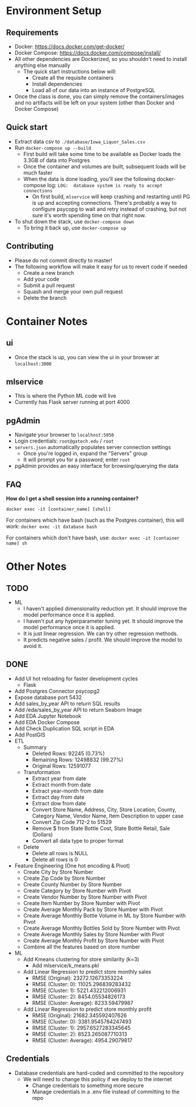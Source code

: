 # Environment Setup
## Requirements
- Docker: https://docs.docker.com/get-docker/
- Docker Compose: https://docs.docker.com/compose/install/
- All other dependencies are Dockerized, so you shouldn't need to install anything else manually
  - The quick start instructions below will:
    - Create all the requisite containers
    - Install dependencies
    - Load all of our data into an instance of PostgreSQL
- Once the class is done, you can simply remove the containers/images and no artifacts will be left on your system (other than Docker and Docker Compose)

## Quick start
- Extract data csv to `./database/Iowa_Liquor_Sales.csv`
- Run `docker-compose up --build`
  - First build will take some time to be available as Docker loads the 3.3GB of data into Postgres
  - Once the container and volumes are built, subsequent loads will be much faster
  - When the data is done loading, you'll see the following docker-compose log: `LOG:  database system is ready to accept connections`
    - On first build, `mlservice` will keep crashing and restarting until PG is up and accepting connections. There's probably a way to configure psycopg to wait and retry instead of crashing, but not sure it's worth spending time on that right now.
- To shut down the stack, use `docker-compose down`
  - To bring it back up, use `docker-compose up`

## Contributing
- Please do not commit directly to master!
- The following workflow will make it easy for us to revert code if needed
  - Create a new branch
  - Add your code
  - Submit a pull request
  - Squash and merge your own pull request
  - Delete the branch

# Container Notes

## ui
- Once the stack is up, you can view the ui in your browser at `localhost:3000`

## mlservice
- This is where the Python ML code will live
- Currently has Flask server running at port 4000

## pgAdmin
- Navigate your browser to `localhost:5050`
- Login credentials: `root@gatech.edu` / `root`
- `servers.json` automatically populates server connection settings
  - Once you're logged in, expand the "Servers" group
  - It will prompt you for a password; enter `root`
- pgAdmin provides an easy interface for browsing/querying the data

## FAQ

**How do I get a shell session into a running container?**

`docker exec -it [container_name] [shell]`

For containers which have bash (such as the Postgres container), this will work:
`docker exec -it database bash`

For containers which don't have bash, use:
`docker exec -it [container name] sh`

# Other Notes

## TODO
- ML
  - I haven't applied dimensionality reduction yet. It should improve the model performance once it is applied.
  - I haven't put any hyperparameter tuning yet.  It should improve the model performance once it is applied.
  - It is just linear regression. We can try other regression methods.
  - It predicts negative sales / profit. We should improve the model to avoid it.

## DONE
- Add UI hot reloading for faster development cycles
  - Flask
- Add Postgres Connector psycopg2
- Expose database port 5432
- Add sales_by_year API to return SQL results
- Add /eda/sales_by_year API to return Seaborn Image
- Add EDA Jupyter Notebook
- Add EDA Docker Compose
- Add Check Duplication SQL script in EDA
- Add PostGIS
- ETL
  - Summary
    - Deleted Rows: 92245 (0.73%)
    - Remaining Rows: 12498832 (99.27%)
    - Original Rows: 12591077
  - Transformation
    - Extract year from date
    - Extract month from date
    - Extract year-month from date
    - Extract day from date
    - Extract dow from date
    - Convert Store Name, Address, City, Store Location, County, Category Name, Vendor Name, Item Description to upper case
    - Convert Zip Code 712-2 to 51529
    - Remove $ from State Bottle Cost, State Bottle Retail, Sale (Dollars)
    - Convert all data type to proper format
  - Delete
    - Delete all rows is NULL
    - Delete all rows is 0
- Feature Engineering (One hot encoding & Pivot)
  - Create City by Store Number
  - Create Zip Code by Store Number
  - Create County Number by Store Number
  - Create Category by Store Number with Pivot
  - Create Vendor Number by Store Number with Pivot
  - Create Item Number by Store Number with Pivot
  - Create Average Monthly Pack by Store Number with Pivot
  - Create Average Monthly Bottle Volume in ML by Store Number with Pivot
  - Create Average Monthly Bottles Sold by Store Number with Pivot
  - Create Average Monthly Sales by Store Number with Pivot
  - Create Average Monthly Profit by Store Number with Pivot
  - Combine all the features based on store number
- ML
  - Add Kmeans clustering for store similarity (k=3)
    - Add mlservice/k_means.pkl
  - Add Linear Regression to predict store monthly sales
    - RMSE (Original): 23272.12673353224
    - RMSE (Cluster: 0): 11025.296839283432
    - RMSE (Cluster: 1): 5221.432212006931
    - RMSE (Cluster: 2): 8454.05534826173
    - RMSE (Cluster: Average): 8233.59479987
  - Add Linear Regression to predict store monthly profit
    - RMSE (Original): 21682.345592407626
    - RMSE (Cluster: 0): 3381.9545784247493
    - RMSE (Cluster: 1): 2957.6527283345645
    - RMSE (Cluster: 2): 8523.265087710313
    - RMSE (Cluster: Average): 4954.29079817

## Credentials
- Database credentials are hard-coded and committed to the repository
  - We will need to change this policy if we deploy to the internet
    - Change credentials to something more secure
    - Manage credentials in a .env file instead of committing to the repo
